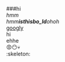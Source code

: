 ###hi<br>
*hmm*<br>
_hmm**isthisbo_ld**ohoh_<br>
[googly](https://www.google.com)
<br>hi<br>ehhe<br>
:rage::no_mouth::skull:
<br>:skeleton:
